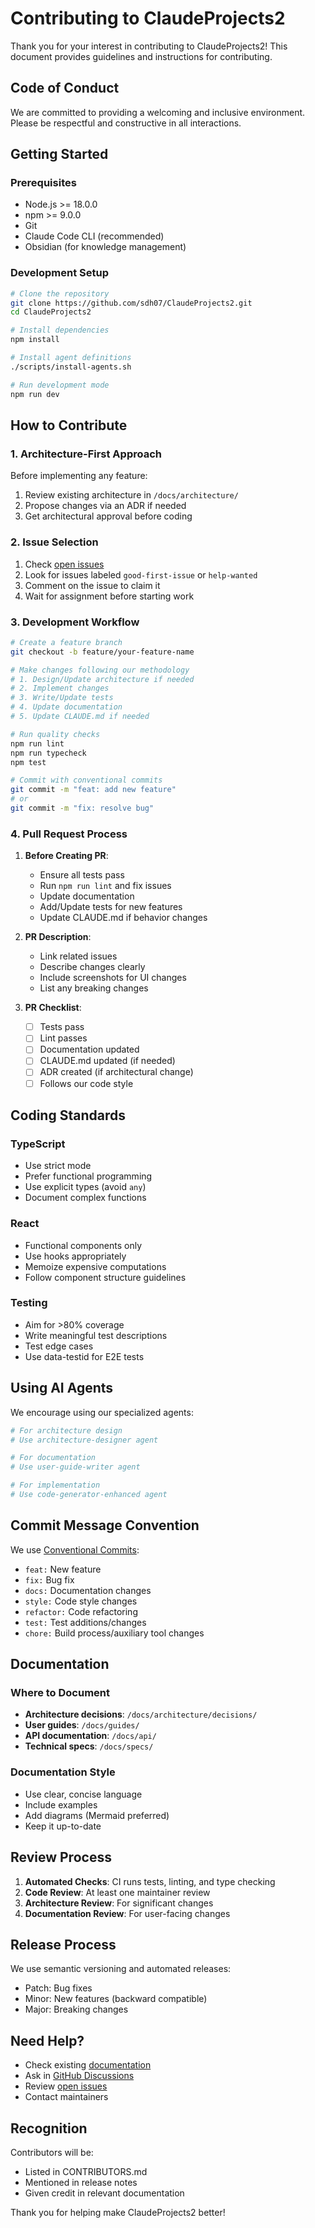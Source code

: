 # Contributing to ClaudeProjects2

Thank you for your interest in contributing to ClaudeProjects2! This document provides guidelines and instructions for contributing.

## Code of Conduct

We are committed to providing a welcoming and inclusive environment. Please be respectful and constructive in all interactions.

## Getting Started

### Prerequisites
- Node.js >= 18.0.0
- npm >= 9.0.0
- Git
- Claude Code CLI (recommended)
- Obsidian (for knowledge management)

### Development Setup
```bash
# Clone the repository
git clone https://github.com/sdh07/ClaudeProjects2.git
cd ClaudeProjects2

# Install dependencies
npm install

# Install agent definitions
./scripts/install-agents.sh

# Run development mode
npm run dev
```

## How to Contribute

### 1. Architecture-First Approach
Before implementing any feature:
1. Review existing architecture in `/docs/architecture/`
2. Propose changes via an ADR if needed
3. Get architectural approval before coding

### 2. Issue Selection
1. Check [open issues](https://github.com/sdh07/ClaudeProjects2/issues)
2. Look for issues labeled `good-first-issue` or `help-wanted`
3. Comment on the issue to claim it
4. Wait for assignment before starting work

### 3. Development Workflow
```bash
# Create a feature branch
git checkout -b feature/your-feature-name

# Make changes following our methodology
# 1. Design/Update architecture if needed
# 2. Implement changes
# 3. Write/Update tests
# 4. Update documentation
# 5. Update CLAUDE.md if needed

# Run quality checks
npm run lint
npm run typecheck
npm test

# Commit with conventional commits
git commit -m "feat: add new feature"
# or
git commit -m "fix: resolve bug"
```

### 4. Pull Request Process
1. **Before Creating PR**:
   - Ensure all tests pass
   - Run `npm run lint` and fix issues
   - Update documentation
   - Add/Update tests for new features
   - Update CLAUDE.md if behavior changes

2. **PR Description**:
   - Link related issues
   - Describe changes clearly
   - Include screenshots for UI changes
   - List any breaking changes

3. **PR Checklist**:
   - [ ] Tests pass
   - [ ] Lint passes
   - [ ] Documentation updated
   - [ ] CLAUDE.md updated (if needed)
   - [ ] ADR created (if architectural change)
   - [ ] Follows our code style

## Coding Standards

### TypeScript
- Use strict mode
- Prefer functional programming
- Use explicit types (avoid `any`)
- Document complex functions

### React
- Functional components only
- Use hooks appropriately
- Memoize expensive computations
- Follow component structure guidelines

### Testing
- Aim for >80% coverage
- Write meaningful test descriptions
- Test edge cases
- Use data-testid for E2E tests

## Using AI Agents

We encourage using our specialized agents:

```bash
# For architecture design
# Use architecture-designer agent

# For documentation
# Use user-guide-writer agent

# For implementation
# Use code-generator-enhanced agent
```

## Commit Message Convention

We use [Conventional Commits](https://www.conventionalcommits.org/):

- `feat:` New feature
- `fix:` Bug fix
- `docs:` Documentation changes
- `style:` Code style changes
- `refactor:` Code refactoring
- `test:` Test additions/changes
- `chore:` Build process/auxiliary tool changes

## Documentation

### Where to Document
- **Architecture decisions**: `/docs/architecture/decisions/`
- **User guides**: `/docs/guides/`
- **API documentation**: `/docs/api/`
- **Technical specs**: `/docs/specs/`

### Documentation Style
- Use clear, concise language
- Include examples
- Add diagrams (Mermaid preferred)
- Keep it up-to-date

## Review Process

1. **Automated Checks**: CI runs tests, linting, and type checking
2. **Code Review**: At least one maintainer review
3. **Architecture Review**: For significant changes
4. **Documentation Review**: For user-facing changes

## Release Process

We use semantic versioning and automated releases:
- Patch: Bug fixes
- Minor: New features (backward compatible)
- Major: Breaking changes

## Need Help?

- Check existing [documentation](./docs/)
- Ask in [GitHub Discussions](https://github.com/sdh07/ClaudeProjects2/discussions)
- Review [open issues](https://github.com/sdh07/ClaudeProjects2/issues)
- Contact maintainers

## Recognition

Contributors will be:
- Listed in CONTRIBUTORS.md
- Mentioned in release notes
- Given credit in relevant documentation

Thank you for helping make ClaudeProjects2 better!